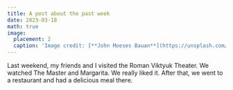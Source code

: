 ```yaml
---
title: A post about the past week
date: 2023-03-18
math: true
image:
  placement: 2
  caption: 'Image credit: [**John Moeses Bauan**](https://unsplash.com/photos/OGZtQF8iC0g)'
---
```


Last weekend, my friends and I visited the Roman Viktyuk Theater. We watched The Master and Margarita. We really liked it. After that, we went to a restaurant and had a delicious meal there.



